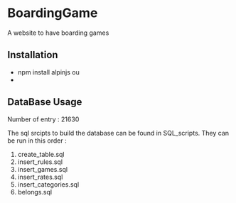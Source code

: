 # BoardingGame

A website to have boarding games

## Installation

-   npm install alpinjs
    ou
-   <script defer src="https://cdn.jsdelivr.net/npm/alpinejs@3.x.x/dist/cdn.min.js"></script>

## DataBase Usage

Number of entry : 21630

The sql srcipts to build the database can be found in SQL_scripts. They can be run in this order :

1. create_table.sql
2. insert_rules.sql
3. insert_games.sql
4. insert_rates.sql
5. insert_categories.sql
6. belongs.sql
